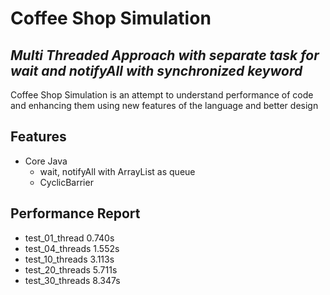 # Coffee Shop Simulation
## _Multi Threaded Approach with separate task for wait and notifyAll with synchronized keyword_

Coffee Shop Simulation is an attempt to understand performance of code and enhancing them using new features of the language and better design

## Features
- Core Java
	- wait, notifyAll with ArrayList as queue
	- CyclicBarrier


## Performance Report
- test_01_thread 0.740s
- test_04_threads 1.552s
- test_10_threads 3.113s
- test_20_threads 5.711s
- test_30_threads 8.347s

